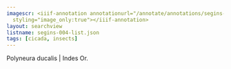 ```yaml
---
imagescr: <iiif-annotation annotationurl="/annotate/annotations/segins-004-005.json"
  styling="image_only:true"></iiif-annotation>
layout: searchview
listname: segins-004-list.json
tags: [cicada, insects]
---
```

Polyneura ducalis | Indes Or.
